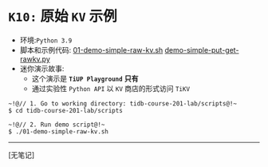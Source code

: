 # `K10:` 原始 `KV` 示例
+ 环境:`Python 3.9`
+ 脚本和示例代码:
[01-demo-simple-raw-kv.sh](https://github.com/pingcap/tidb-course-201-lab/blob/master/scripts/01-demo-simple-raw-kv.sh)
[demo-simple-put-get-rawkv.py](https://github.com/pingcap/tidb-course-201-lab/blob/master/scripts/demo-simple-put-get-rawkv.py)
+ 迷你演示故事:
  + 这个演示是 **`TiUP Playground`** **只有**
  + 通过实验性 `Python API` 以 `KV` 商店的形式访问 `TiKV`

```
~!@// 1. Go to working directory: tidb-course-201-lab/scripts@!~
$ cd tidb-course-201-lab/scripts

~!@// 2. Run demo script@!~
$ ./01-demo-simple-raw-kv.sh
```
-------------------------------------
[无笔记]